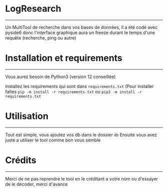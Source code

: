 # LogResearch
_______________________________
Un MultiTool de recherche dans vos bases de données, il a été codé avec pyside6 donc l'interface
graphique aura un freeze durant le temps d'une requête (recherche, ping ou autre)

# Installation et requirements
_______________________________
Vous aurez besoin de Python3 (version 12 conseillée)

Installez les requirements qui sont dans ``requirements.txt``
(Pour installer faites ``pip -m install -r requirements.txt`` ou ``pip3 -m install -r requirements.txt``

# Utilisation
_______________________________
Tout est simple, vous ajoutez vos db dans le dossier ``db``
Ensuite vous avez juste a utiliser le tool comme bon vous semble

# Crédits
_______________________________
Merci de ne pas reprendre le tool en le créditant a votre nom ou d'essayer de le décoder, merci d'avance
